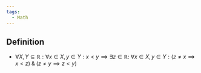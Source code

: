 ```yaml
---
tags:
  - Math
---
```

## Definition
- $\forall X, Y \subseteq\mathbb R: \forall x\in X,y\in Y: x<y \implies\exists z\in\mathbb R:$
	$\forall x\in X, y\in Y: (z\not = x\implies x < z)\;\&\;(z\not=y\implies z < y)$
